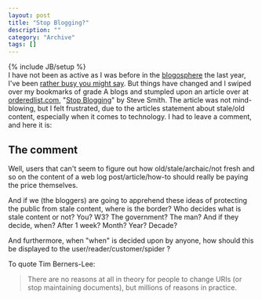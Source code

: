 ```yaml
--- 
layout: post 
title: "Stop Blogging?"
description: ""
category: "Archive"
tags: []
---
```

{% include JB/setup %}  
I have not been as active as I was before in the <a href="http://en.wikipedia.org/wiki/Blogosphere">blogosphere</a> the last year, I've been <a href="http://phun-ky.net/2010/03/back-in-business">rather busy you might say</a>. But things have changed and I swiped over my bookmarks of grade A blogs and stumpled upon an article over at <a href="http://orderedlist.com">orderedlist.com</a>, "<a href="http://orderedlist.com/our-writing/blog/articles/stop-blogging/">Stop Blogging</a>" by Steve Smith. The article was not mind-blowing, but I felt frustrated, due to the articles statement about stale/old content, especially when it comes to technology. I had to leave a comment, and here it is:

## The comment


Well, users that can't seem to figure out how old/stale/archaic/not fresh and so on the content of a web log post/article/how-to should really be paying the price themselves. 



And if we (the bloggers) are going to apprehend these ideas of protecting the public from stale content, where is the border? Who decides what is stale content or not? You? W3? The government? The man? And if they decide, when? After 1 week? Month? Year? Decade?



And furthermore, when "when" is decided upon by anyone, how should this be displayed to the user/reader/customer/spider ?



To quote Tim Berners-Lee:


<blockquote>There are no reasons at all in theory for people to change URIs (or stop maintaining documents), but millions of reasons in practice.</blockquote>


